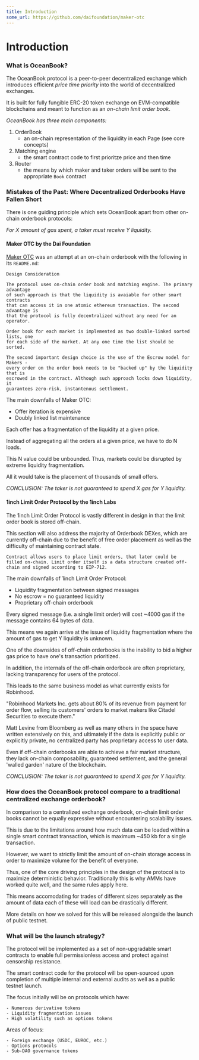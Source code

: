 ```yaml
---
title: Introduction
some_url: https://github.com/daifoundation/maker-otc
---
```

# Introduction

### **What is OceanBook?**

The OceanBook protocol is a peer-to-peer decentralized exchange which introduces efficient <em>price time priority</em> into the world of decentralized exchanges.

It is built for fully fungible ERC-20 token exchange on EVM-compatible blockchains and meant to function as an <em>on-chain limit order book</em>.

<em>OceanBook has three main components:</em>

1. OrderBook
    * an on-chain representation of the liquidity in each Page (see core concepts)
2. Matching engine
    * the smart contract code to first prioritze price and then time
3. Router
    * the means by which maker and taker orders will be sent to the appropriate `Book`   contract

### **Mistakes of the Past: Where Decentralized Orderbooks Have Fallen Short**

There is one guiding principle which sets OceanBook apart from other on-chain orderbook protocols:

<em>For X amount of gas spent, a taker must receive Y liquidity.</em>

#### **Maker OTC by the Dai Foundation**

[Maker OTC](https://github.com/daifoundation/maker-otc) was an attempt at an on-chain orderbook with the following in its `README.md`:

```
Design Consideration

The protocol uses on-chain order book and matching engine. The primary advantage
of such approach is that the liquidity is avaiable for other smart contracts 
that can access it in one atomic ethereum transaction. The second advantage is
that the protocol is fully decentralized without any need for an operator.

Order book for each market is implemented as two double-linked sorted lists, one
for each side of the market. At any one time the list should be sorted.

The second important design choice is the use of the Escrow model for Makers - 
every order on the order book needs to be "backed up" by the liquidity that is
escrowed in the contract. Although such approach locks down liquidity, it 
guarantees zero-risk, instantenous settlement.
```

The main downfalls of Maker OTC:

- Offer iteration is expensive
- Doubly linked list maintenance

Each offer has a fragmentation of the liquidity at a given price.

Instead of aggregating all the orders at a given price, we have to do N loads.

This N value could be unbounded. Thus, markets could be disrupted by extreme liquidity fragmentation.

All it would take is the placement of thousands of small offers.

<em>CONCLUSION: The taker is not guaranteed to spend X gas for Y liquidity.</em>

#### **1inch Limit Order Protocol by the 1inch Labs**

The 1inch Limit Order Protocol is vastly different in design in that the limit order book is stored off-chain.

This section will also address the majority of Orderbook DEXes, which are currently off-chain due to the benefit of free order placement as well as the difficulty of maintaining contract state.

```
Contract allows users to place limit orders, that later could be filled on-chain. Limit order itself is a data structure created off-chain and signed according to EIP-712.
``` 

The main downfalls of 1inch Limit Order Protocol:

- Liquidity fragmentation between signed messages
- No escrow = no guaranteed liquidity
- Proprietary off-chain orderbook

Every signed message (i.e. a single limit order) will cost ~4000 gas if the message contains 64 bytes of data.

This means we again arrive at the issue of liquidity fragmentation where the amount of gas to get Y liquidity is unknown.

One of the downsides of off-chain orderbooks is the inability to bid a higher gas price to have one's transaction prioritized.

In addition, the internals of the off-chain orderbook are often proprietary, lacking transparency for users of the protocol.

This leads to the same business model as what currently exists for Robinhood.

"Robinhood Markets Inc. gets about 80% of its revenue from payment for order flow, selling its customers' orders to market makers like Citadel Securities to execute them."

Matt Levine from Bloomberg as well as many others in the space have written extensively on this, and ultimately if the data is explicitly public or explicitly private, no centralized party has proprietary access to user data.

Even if off-chain orderbooks are able to achieve a fair market structure, they lack on-chain composability, guaranteed settlement, and the general 'walled garden' nature of the blockchain.

<em>CONCLUSION: The taker is not guaranteed to spend X gas for Y liquidity.</em>

### **How does the OceanBook protocol compare to a traditional centralized exchange orderbook?**

In comparison to a centralized exchange orderbook, on-chain limit order books cannot be equally expressive without encountering scalability issues.

This is due to the limitations around how much data can be loaded within a single smart contract transaction, which is maximum ~450 kb for a single transaction.

However, we want to strictly limit the amount of on-chain storage access in order to maximize volume for the benefit of everyone.

Thus, one of the core driving principles in the design of the protocol is to maximize deterministic behavior. Traditionally this is why AMMs have worked quite well, and the same rules apply here.

This means accomodating for trades of different sizes separately as the amount of data each of these will load can be drastically different.

More details on how we solved for this will be released alongside the launch of public testnet.

### **What will be the launch strategy?**

The protocol will be implemented as a set of non-upgradable smart contracts to enable full permissionless access and protect against censorship resistance.

The smart contract code for the protocol will be open-sourced upon completion of multiple internal and external audits as well as a public testnet launch.

The focus initially will be on protocols which have:

    - Numerous derivative tokens 
    - Liquidity fragmentation issues
    - High volatility such as options tokens

Areas of focus:

    - Foreign exchange (USDC, EUROC, etc.)
    - Options protocols
    - Sub-DAO governance tokens
<br/>
<br/>







